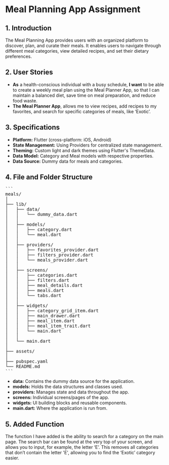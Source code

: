 # Meal Planning App Assignment

## 1. Introduction

The Meal Planning App provides users with an organized platform to discover, plan, and curate their meals. It enables users to navigate through different meal categories, view detailed recipes, and set their dietary preferences.

## 2. User Stories

- **As** a health-conscious individual with a busy schedule, **I want** to be able to create a weekly meal plan using the Meal Planner App, so that I can maintain a balanced diet, save time on meal preparation, and reduce food waste.
- **The Meal Planner App**, allows me to view recipes, add recipes to my favorites, and search for specific categories of meals, like ‘Exotic’.

## 3. Specifications

- **Platform:** Flutter (cross-platform: iOS, Android)
- **State Management:** Using Providers for centralized state management.
- **Theming:** Custom light and dark themes using Flutter's ThemeData.
- **Data Model:** Category and Meal models with respective properties.
- **Data Source:** Dummy data for meals and categories.

## 4. File and Folder Structure

<pre>
```
meals/
│
├── lib/
│   ├── data/
│   │   └── dummy_data.dart
│   │
│   ├── models/
│   │   ├── category.dart
│   │   └── meal.dart
│   │
│   ├── providers/
│   │   ├── favorites_provider.dart
│   │   ├── filters_provider.dart
│   │   └── meals_provider.dart
│   │
│   ├── screens/
│   │   ├── categories.dart
│   │   ├── filters.dart
│   │   ├── meal_details.dart
│   │   ├── meals.dart
│   │   └── tabs.dart
│   │
│   ├── widgets/
│   │   ├── category_grid_item.dart
│   │   ├── main_drawer.dart
│   │   ├── meal_item.dart
│   │   ├── meal_item_trait.dart
│   │   └── main.dart
│   │
│   └── main.dart
│
├── assets/
│
├── pubspec.yaml
└── README.md
```
</pre>


- **data:** Contains the dummy data source for the application.
- **models:** Holds the data structures and classes used.
- **providers:** Manages state and data throughout the app.
- **screens:** Individual screens/pages of the app.
- **widgets:** UI building blocks and reusable components.
- **main.dart:** Where the application is run from.

## 5. Added Function

The function I have added is the ability to search for a category on the main page. The search bar can be found at the very top of your screen, and allows you to input, for example, the letter ‘E’. This removes all categories that don’t contain the letter 'E', allowing you to find the ‘Exotic’ category easier.
